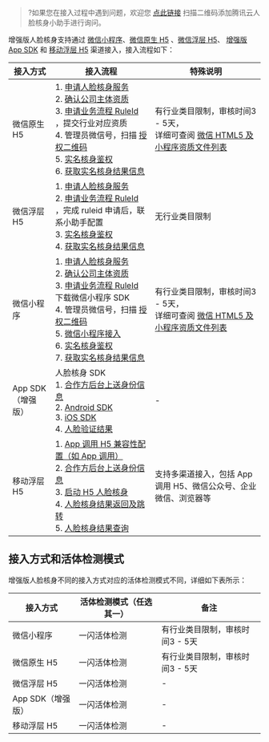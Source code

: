 >?如果您在接入过程中遇到问题，欢迎您 [点此链接](https://cloud.tencent.com/document/product/1007/56130) 扫描二维码添加腾讯云人脸核身小助手进行询问。

增强版人脸核身支持通过  [微信小程序](https://cloud.tencent.com/document/product/1007/31071)、[微信原生 H5](https://cloud.tencent.com/document/product/1007/49538) 、[微信浮层 H5](https://cloud.tencent.com/document/product/1007/78124)、 [增强版 App SDK](https://cloud.tencent.com/document/product/1007/57617) 和 [移动浮层 H5](https://cloud.tencent.com/document/product/1007/61072) 渠道接入，接入流程如下：

| 接入方式            | 接入流程                                                     | 特殊说明                                                     |
| ------------------- | ------------------------------------------------------------ | ------------------------------------------------------------ |
| 微信原生 H5 | 1. [申请人脸核身服务](https://cloud.tencent.com/apply/p/shcgszvmppc)<br>2. [确认公司主体资质](https://cloud.tencent.com/document/product/1007/42684)<br>3. [申请业务流程 RuleId](https://console.cloud.tencent.com/faceid) ，提交行业对应资质<br>4. 管理员微信号，扫描 [授权二维码](https://open.faceid.qq.com/view/auth.html)<br>5.  [实名核身鉴权](https://cloud.tencent.com/document/product/1007/31816)<br>6. [获取实名核身结果信息](https://cloud.tencent.com/document/product/1007/41957) | 有行业类目限制，审核时间3 - 5天，<br>详细可查阅 [微信 HTML5 及小程序资质文件列表](https://cloud.tencent.com/document/product/1007/42684) |
|微信浮层 H5 |1. [申请人脸核身服务](https://cloud.tencent.com/apply/p/shcgszvmppc)<br>2. [申请业务流程 RuleId](https://console.cloud.tencent.com/faceid) ，完成 ruleid 申请后，联系小助手配置<br>3. [实名核身鉴权](https://cloud.tencent.com/document/product/1007/31816)<br>4. [获取实名核身结果信息](https://cloud.tencent.com/document/product/1007/41957) | 无行业类目限制|
| 微信小程序          | 1. [申请人脸核身服务](https://cloud.tencent.com/apply/p/shcgszvmppc)<br>2. [确认公司主体资质](https://cloud.tencent.com/document/product/1007/42684)<br>3. [申请业务流程 RuleId](https://console.cloud.tencent.com/faceid) 下载微信小程序 SDK<br>4. 管理员微信号，扫描 [授权二维码](https://open.faceid.qq.com/view/auth.html)<br>5.  [微信小程序接入](https://cloud.tencent.com/document/product/1007/31071)<br>6.  [实名核身鉴权](https://cloud.tencent.com/document/product/1007/31816)<br>7. [获取实名核身结果信息](https://cloud.tencent.com/document/product/1007/41957) | 有行业类目限制，审核时间3 - 5天，<br>详细可查阅 [微信 HTML5 及小程序资质文件列表](https://cloud.tencent.com/document/product/1007/42684) |
| App SDK（增强版）             | 人脸核身 SDK<br>1.	[合作方后台上送身份信息](https://cloud.tencent.com/document/product/1007/57617)<br>2.	[Android SDK](https://cloud.tencent.com/document/product/1007/57619)<br>3. [iOS SDK](https://cloud.tencent.com/document/product/1007/57625)<br>4.	[人脸验证结果]( https://cloud.tencent.com/document/product/1007/57637)<br> | -                                                            |
| 移动浮层 H5	|1. [App 调用 H5 兼容性配置（如 App 调用）](https://cloud.tencent.com/document/product/1007/61076)<br>2. [合作方后台上送身份信息](https://cloud.tencent.com/document/product/1007/61073)<br>3. [启动 H5 人脸核身](https://cloud.tencent.com/document/product/1007/61074)<br>4. [人脸核身结果返回及跳转](https://cloud.tencent.com/document/product/1007/61075) <br>5. [人脸核身结果查询](https://cloud.tencent.com/document/product/1007/61300) 	|支持多渠道接入，包括 App 调用 H5、微信公众号、企业微信、浏览器等|


## 接入方式和活体检测模式
增强版人脸核身不同的接入方式对应的活体检测模式不同，详细如下表所示：

|接入方式|	活体检测模式（任选其一）|	备注|
|-----------|------------------|-------|
|微信小程序|一闪活体检测	|有行业类目限制，审核时间3 - 5天|
|微信原生 H5	|一闪活体检测	|有行业类目限制，审核时间3 - 5天|
|微信浮层 H5|	一闪活体检测|	-|
|App SDK（增强版）	|一闪活体检测	|-|
|移动浮层 H5	|一闪活体检测|	-|



